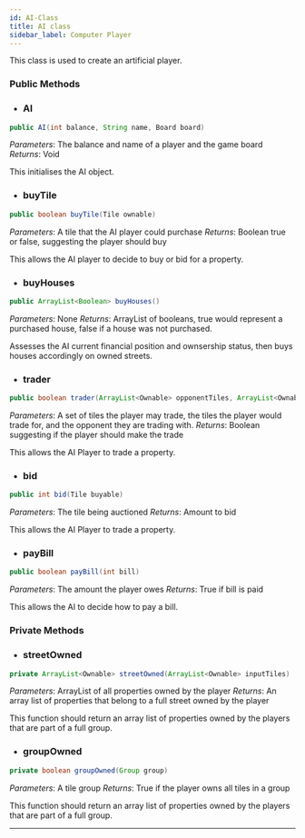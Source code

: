 ```yaml
---
id: AI-Class
title: AI class
sidebar_label: Computer Player 
---
```


This class is used to create an artificial player. 

### Public Methods
- ### AI
```java
public AI(int balance, String name, Board board)
```

*Parameters*: The balance and name of a player and the game board
*Returns*: Void

This initialises the AI object.

- ### buyTile
```java
public boolean buyTile(Tile ownable)
```

*Parameters*: A tile that the AI player could purchase
*Returns*: Boolean true or false, suggesting the player should buy

This allows the AI player to decide to buy or bid for a property.

- ### buyHouses
```java
public ArrayList<Boolean> buyHouses()
```
 *Parameters*: None
*Returns*: ArrayList of booleans, true would represent a purchased house, false if a house was not purchased. 

Assesses the AI current financial position and ownsership status, then buys houses accordingly on owned streets. 
 

- ### trader
```java
public boolean trader(ArrayList<Ownable> opponentTiles, ArrayList<Ownable> myTiles, Player player)
```
*Parameters*: A set of tiles the player may trade, the tiles the player would trade for, and the opponent they are trading with. 
*Returns*: Boolean suggesting if the player should make the trade

This allows the AI Player to trade a property.

- ### bid
```java
public int bid(Tile buyable)
```
*Parameters*: The tile being auctioned 
*Returns*: Amount to bid

This allows the AI Player to trade a property.

- ### payBill
```java
public boolean payBill(int bill)
```

*Parameters*: The amount the player owes
*Returns*: True if bill is paid

This allows the AI to decide how to pay a bill.

### Private Methods 

- ### streetOwned
```java
private ArrayList<Ownable> streetOwned(ArrayList<Ownable> inputTiles)
```
*Parameters*: ArrayList of all properties owned by the player
*Returns*: An array list of properties that belong to a full street owned by the player

This function should return an array list of properties owned by the players that are part of a full group. 


- ### groupOwned
```java
private boolean groupOwned(Group group)
```
*Parameters*: A tile group
*Returns*: True if the player owns all tiles in a group

This function should return an array list of properties owned by the players that are part of a full group. 

--- 